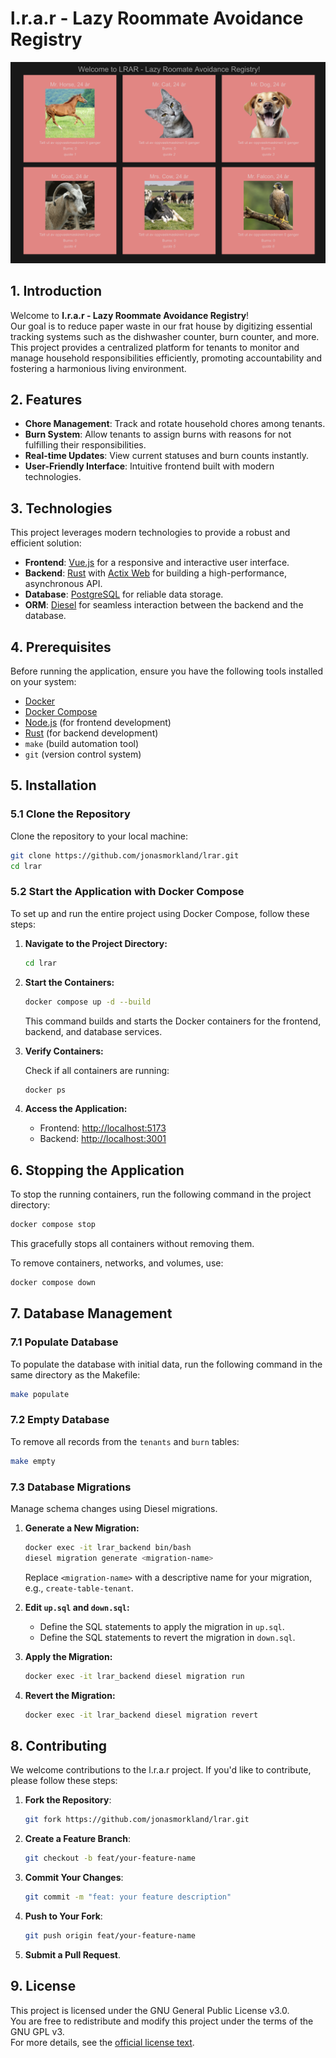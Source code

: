 # l.r.a.r - Lazy Roommate Avoidance Registry

![l.r.a.r Dashboard](./backend/assets/lrar_landing_page.png)

## 1. Introduction

Welcome to **l.r.a.r - Lazy Roommate Avoidance Registry**!  
Our goal is to reduce paper waste in our frat house by digitizing essential tracking systems such as the dishwasher counter, burn counter, and more. This project provides a centralized platform for tenants to monitor and manage household responsibilities efficiently, promoting accountability and fostering a harmonious living environment.

## 2. Features

- **Chore Management**: Track and rotate household chores among tenants.
- **Burn System**: Allow tenants to assign burns with reasons for not fulfilling their responsibilities.
- **Real-time Updates**: View current statuses and burn counts instantly.
- **User-Friendly Interface**: Intuitive frontend built with modern technologies.

## 3. Technologies

This project leverages modern technologies to provide a robust and efficient solution:

- **Frontend**: [Vue.js](https://vuejs.org/) for a responsive and interactive user interface.
- **Backend**: [Rust](https://www.rust-lang.org/) with [Actix Web](https://actix.rs/) for building a high-performance, asynchronous API.
- **Database**: [PostgreSQL](https://www.postgresql.org/) for reliable data storage.
- **ORM**: [Diesel](https://diesel.rs/) for seamless interaction between the backend and the database.

## 4. Prerequisites

Before running the application, ensure you have the following tools installed on your system:

- [Docker](https://www.docker.com/get-started)
- [Docker Compose](https://docs.docker.com/compose/install/)
- [Node.js](https://nodejs.org/) (for frontend development)
- [Rust](https://www.rust-lang.org/tools/install) (for backend development)
- `make` (build automation tool)
- `git` (version control system)

## 5. Installation

### 5.1 Clone the Repository

Clone the repository to your local machine:

```bash
git clone https://github.com/jonasmorkland/lrar.git
cd lrar
```

### 5.2 Start the Application with Docker Compose

To set up and run the entire project using Docker Compose, follow these steps:

1. **Navigate to the Project Directory:**

   ```bash
   cd lrar
   ```

2. **Start the Containers:**

   ```bash
   docker compose up -d --build
   ```

   This command builds and starts the Docker containers for the frontend, backend, and database services.

3. **Verify Containers:**

   Check if all containers are running:

   ```bash
   docker ps
   ```

4. **Access the Application:**

   - Frontend: [http://localhost:5173](http://localhost:5173)
   - Backend: [http://localhost:3001](http://localhost:3001)

## 6. Stopping the Application

To stop the running containers, run the following command in the project directory:

```bash
docker compose stop
```

This gracefully stops all containers without removing them.

To remove containers, networks, and volumes, use:

```bash
docker compose down
```

## 7. Database Management

### 7.1 Populate Database

To populate the database with initial data, run the following command in the same directory as the Makefile:

```bash
make populate
```

### 7.2 Empty Database

To remove all records from the `tenants` and `burn` tables:

```bash
make empty
```

### 7.3 Database Migrations

Manage schema changes using Diesel migrations.

1. **Generate a New Migration:**

   ```bash
   docker exec -it lrar_backend bin/bash
   diesel migration generate <migration-name>
   ```

   Replace `<migration-name>` with a descriptive name for your migration, e.g., `create-table-tenant`.

2. **Edit `up.sql` and `down.sql`:**

   - Define the SQL statements to apply the migration in `up.sql`.
   - Define the SQL statements to revert the migration in `down.sql`.

3. **Apply the Migration:**

   ```bash
   docker exec -it lrar_backend diesel migration run
   ```

4. **Revert the Migration:**

   ```bash
   docker exec -it lrar_backend diesel migration revert
   ```

## 8. Contributing

We welcome contributions to the l.r.a.r project. If you'd like to contribute, please follow these steps:

1. **Fork the Repository**:

   ```bash
   git fork https://github.com/jonasmorkland/lrar.git
   ```

2. **Create a Feature Branch**:

   ```bash
   git checkout -b feat/your-feature-name
   ```

3. **Commit Your Changes**:

   ```bash
   git commit -m "feat: your feature description"
   ```

4. **Push to Your Fork**:

   ```bash
   git push origin feat/your-feature-name
   ```

5. **Submit a Pull Request**.

## 9. License

This project is licensed under the GNU General Public License v3.0.  
You are free to redistribute and modify this project under the terms of the GNU GPL v3.  
For more details, see the [official license text](https://www.gnu.org/licenses/gpl-3.0.html).
